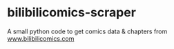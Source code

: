 # bilibilicomics-scraper
A small python code to get comics data &amp; chapters from www.bilibilicomics.com
